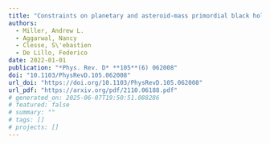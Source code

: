 ```yaml
---
title: "Constraints on planetary and asteroid-mass primordial black holes from continuous gravitational-wave searches"
authors:
  - Miller, Andrew L.
  - Aggarwal, Nancy
  - Clesse, S\'ebastien
  - De Lillo, Federico
date: 2022-01-01
publication: "*Phys. Rev. D* **105**(6) 062008"
doi: "10.1103/PhysRevD.105.062008"
url_doi: "https://doi.org/10.1103/PhysRevD.105.062008"
url_pdf: "https://arxiv.org/pdf/2110.06188.pdf"
# generated_on: 2025-06-07T19:50:51.088286
# featured: false
# summary: ""
# tags: []
# projects: []
---
```

